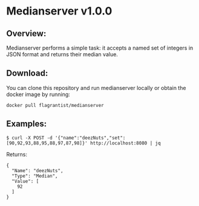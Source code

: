 # Medianserver v1.0.0

## Overview:
Medianserver performs a simple task: it accepts a named set of integers in JSON format and returns their median value.

## Download:

You can clone this repository and run medianserver locally or obtain the docker image by running:

```
docker pull flagrantist/medianserver
```

## Examples:

```
$ curl -X POST -d '{"name":"deezNuts","set":[90,92,93,88,95,88,97,87,98]}' http://localhost:8080 | jq
```
Returns:

```
{
  "Name": "deezNuts",
  "Type": "Median",
  "Value": [
    92
  ]
}
```
